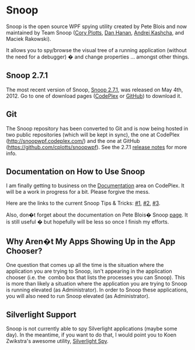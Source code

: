 <h1>Snoop</h1>

<p>Snoop is the open source WPF spying utility created by Pete Blois and now maintained by Team Snoop (<a href="http://www.cplotts.com">Cory Plotts</a>, <a href="http://blogs.interknowlogy.com/author/danhanan/">Dan Hanan</a>, <a href="http://blog.yasiv.com/">Andrei Kashcha</a>, and Maciek Rakowski).</p>

<p>It allows you to spy/browse the visual tree of a running application (without the need for a debugger) � and change properties ... amongst other things.</p>

<h2>Snoop 2.7.1</h2>

<p>The most recent version of Snoop, <a href="http://snoopwpf.codeplex.com/releases/view/73187">Snoop 2.7.1</a>, was released on May 4th, 2012. Go to one of download pages (<a href="http://snoopwpf.codeplex.com/releases/view/73187">CodePlex</a> or <a href="https://github.com/cplotts/snoopwpf/downloads">GitHub</a>) to download it.</p>

<h2>Git</h2>

<p>The Snoop repository has been converted to Git and is now being hosted in two public repositories (which will be kept in sync), the one at CodePlex (<a href="http://snoopwpf.codeplex.com/">http://snoopwpf.codeplex.com/</a>) and the one at GitHub (<a href="https://github.com/cplotts/snoopwpf">https://github.com/cplotts/snoopwpf</a>). See the 2.7.1 <a href="http://snoopwpf.codeplex.com/releases/view/73187">release notes</a> for more info.</p>

<h2>Documentation on How to Use Snoop</h2>

<p>I am finally getting to business on the <a href="http://snoopwpf.codeplex.com/documentation">Documentation</a> area on CodePlex. It will be a work in progress for a bit. Please forgive the mess.</p>

<p>Here are the links to the current Snoop Tips &amp; Tricks: <a href="http://www.cplotts.com/2011/02/10/snoop-tips-tricks-1-ctrl-shift-mouse-over/">#1</a>, <a href="http://www.cplotts.com/2011/02/14/snoop-tips-tricks-2-snooping-transient-visuals/">#2</a>, <a href="http://www.cplotts.com/2012/05/31/snoop-tips-tricks-3-the-crosshairs/">#3</a>.</p>

<p>Also, don�t forget about the documentation on Pete Blois� Snoop <a href="http://blois.us/Snoop">page</a>. It is still useful � but hopefully will be less so once I finish my efforts.</p>

<h2>Why Aren�t My Apps Showing Up in the App Chooser?</h2>

<p>One question that comes up all the time is the situation where the application you are trying to Snoop, isn't appearing in the application chooser (i.e. the&#160; combo box that lists the processes you can Snoop). This is more than likely a situation where the application you are trying to Snoop is running elevated (as Administrator). In order to Snoop these applications, you will also need to run Snoop elevated (as Administrator).</p>

<h2>Silverlight Support</h2>

<p>Snoop is not currently able to spy Silverlight applications (maybe some day). In the meantime, if you want to do that, I would point you to Koen Zwikstra's awesome utility, <a href="http://firstfloorsoftware.com/silverlightspy/">Silverlight Spy</a>.</p>
